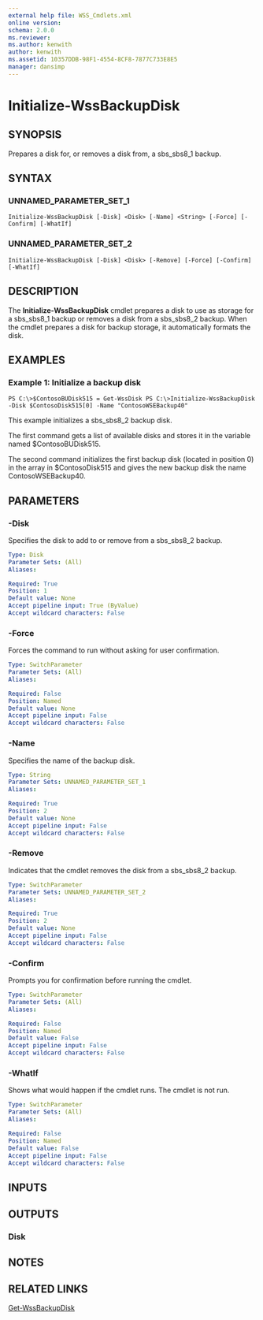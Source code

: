 ```yaml
---
external help file: WSS_Cmdlets.xml
online version: 
schema: 2.0.0
ms.reviewer:
ms.author: kenwith
author: kenwith
ms.assetid: 10357DDB-98F1-4554-8CF8-7877C733E8E5
manager: dansimp
---
```


# Initialize-WssBackupDisk

## SYNOPSIS
Prepares a disk for, or removes a disk from, a sbs_sbs8_1 backup.

## SYNTAX

### UNNAMED_PARAMETER_SET_1
```
Initialize-WssBackupDisk [-Disk] <Disk> [-Name] <String> [-Force] [-Confirm] [-WhatIf]
```

### UNNAMED_PARAMETER_SET_2
```
Initialize-WssBackupDisk [-Disk] <Disk> [-Remove] [-Force] [-Confirm] [-WhatIf]
```

## DESCRIPTION
The **Initialize-WssBackupDisk** cmdlet prepares a disk to use as storage for a sbs_sbs8_1 backup or removes a disk from a sbs_sbs8_2 backup.
When the cmdlet prepares a disk for backup storage, it automatically formats the disk.

## EXAMPLES

### Example 1: Initialize a backup disk
```
PS C:\>$ContosoBUDisk515 = Get-WssDisk PS C:\>Initialize-WssBackupDisk -Disk $ContosoDisk515[0] -Name "ContosoWSEBackup40"
```

This example initializes a sbs_sbs8_2 backup disk.

The first command gets a list of available disks and stores it in the variable named $ContosoBUDisk515.

The second command initializes the first backup disk (located in position 0) in the array in $ContosoDisk515 and gives the new backup disk the name ContosoWSEBackup40.

## PARAMETERS

### -Disk
Specifies the disk to add to or remove from a sbs_sbs8_2 backup.

```yaml
Type: Disk
Parameter Sets: (All)
Aliases: 

Required: True
Position: 1
Default value: None
Accept pipeline input: True (ByValue)
Accept wildcard characters: False
```

### -Force
Forces the command to run without asking for user confirmation.

```yaml
Type: SwitchParameter
Parameter Sets: (All)
Aliases: 

Required: False
Position: Named
Default value: None
Accept pipeline input: False
Accept wildcard characters: False
```

### -Name
Specifies the name of the backup disk.

```yaml
Type: String
Parameter Sets: UNNAMED_PARAMETER_SET_1
Aliases: 

Required: True
Position: 2
Default value: None
Accept pipeline input: False
Accept wildcard characters: False
```

### -Remove
Indicates that the cmdlet removes the disk from  a sbs_sbs8_2 backup.

```yaml
Type: SwitchParameter
Parameter Sets: UNNAMED_PARAMETER_SET_2
Aliases: 

Required: True
Position: 2
Default value: None
Accept pipeline input: False
Accept wildcard characters: False
```

### -Confirm
Prompts you for confirmation before running the cmdlet.

```yaml
Type: SwitchParameter
Parameter Sets: (All)
Aliases: 

Required: False
Position: Named
Default value: False
Accept pipeline input: False
Accept wildcard characters: False
```

### -WhatIf
Shows what would happen if the cmdlet runs.
The cmdlet is not run.

```yaml
Type: SwitchParameter
Parameter Sets: (All)
Aliases: 

Required: False
Position: Named
Default value: False
Accept pipeline input: False
Accept wildcard characters: False
```

## INPUTS

## OUTPUTS

### Disk

## NOTES

## RELATED LINKS

[Get-WssBackupDisk](./Get-WssBackupDisk.md)

